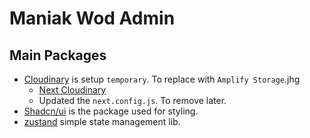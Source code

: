 # Maniak Wod Admin

## Main Packages

- [Cloudinary](https://cloudinary.com/) is setup `temporary`. To replace with `Amplify Storage`.jhg
  - [Next Cloudinary](https://next-cloudinary.spacejelly.dev/)
  - Updated the `next.config.js`. To remove later.
- [Shadcn/ui](https://ui.shadcn.com/) is the package used for styling.
- [zustand](https://github.com/pmndrs/zustand) simple state management lib.
